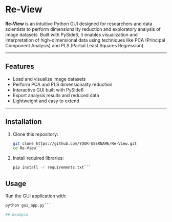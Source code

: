 # Re-View

**Re-View** is an intuitive Python GUI designed for researchers and data scientists to perform dimensionality reduction and exploratory analysis of image datasets. Built with PySide6, it enables visualization and interpretation of high-dimensional data using techniques like PCA (Principal Component Analysis) and PLS (Partial Least Squares Regression).

---

## Features
- Load and visualize image datasets
- Perform PCA and PLS dimensionality reduction
- Interactive GUI built with PySide6
- Export analysis results and reduced data
- Lightweight and easy to extend

---
  
## Installation

1. Clone this repository:
   ```bash
   git clone https://github.com/YOUR-USERNAME/Re-View.git
   cd Re-View```
2. Install required libraries:
   ```bash
   pip install -r requirements.txt```

## Usage
Run the GUI application with:
   ```bash
   python gui_app.py```

## Example     
